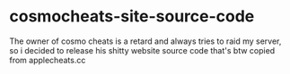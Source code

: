 # cosmocheats-site-source-code
 
The owner of cosmo cheats is a retard and always tries to raid my server, so i decided to release his shitty website source code that's btw copied from applecheats.cc
